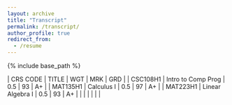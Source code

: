 ```yaml
---
layout: archive
title: "Transcript"
permalink: /transcript/
author_profile: true
redirect_from:
  - /resume
---
```


{% include base_path %}

| CRS CODE | TITLE | WGT | MRK | GRD |
| CSC108H1 | Intro to Comp Prog | 0.5 | 93 | A+ |
| MAT135H1 | Calculus I | 0.5 | 97 | A+ |
| MAT223H1 | Linear Algebra I | 0.5 | 93 | A+ |
|  |  |  |  |  |
